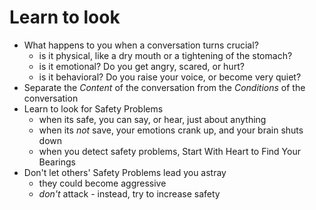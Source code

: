 # Learn to look

- What happens to you when a conversation turns crucial?
    - is it physical, like a dry mouth or a tightening of the stomach?
    - is it emotional?  Do you get angry, scared, or hurt?
    - is it behavioral?  Do you raise your voice, or become very quiet?
- Separate the *Content* of the conversation from the *Conditions* of the conversation
- Learn to look for Safety Problems
    - when its safe, you can say, or hear, just about anything
    - when its *not* save, your emotions crank up, and your brain shuts down
    - when you detect safety problems, Start With Heart to Find Your Bearings
- Don't let others' Safety Problems lead you astray
    - they could become aggressive
    - *don't* attack - instead, try to increase safety

